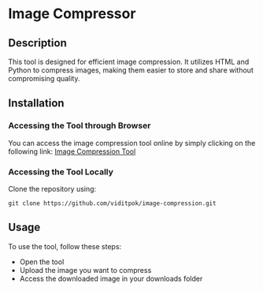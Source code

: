 # Image Compressor

## Description
This tool is designed for efficient image compression. It utilizes HTML and Python to compress images, making them easier to store and share without compromising quality.

## Installation
### Accessing the Tool through Browser
You can access the image compression tool online by simply clicking on the following link: [Image Compression Tool](https://viditpok.pythonanywhere.com/)

### Accessing the Tool Locally
Clone the repository using:
```
git clone https://github.com/viditpok/image-compression.git
```

## Usage
To use the tool, follow these steps:

- Open the tool
- Upload the image you want to compress
- Access the downloaded image in your downloads folder
